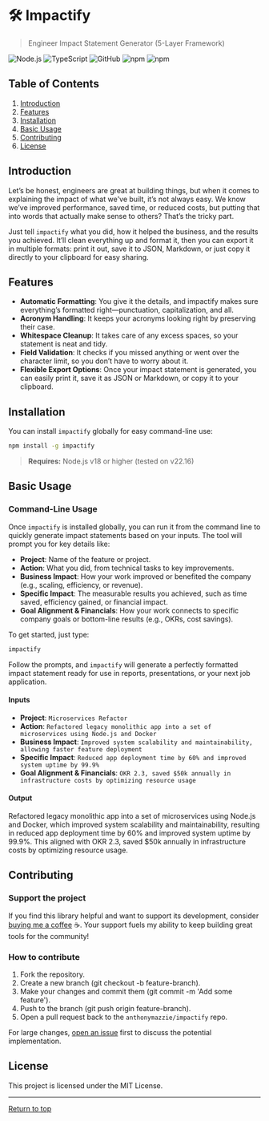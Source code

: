 # 🛠️ Impactify
> Engineer Impact Statement Generator (5-Layer Framework)

![Node.js](https://img.shields.io/badge/Node.js-v22.16-brightgreen)
![TypeScript](https://img.shields.io/badge/TypeScript-5.6.2-blue.svg)
![GitHub](https://img.shields.io/github/license/AnthonyMazzie/impactify)
![npm](https://img.shields.io/npm/v/impactify)
![npm](https://img.shields.io/npm/dt/impactify)


## Table of Contents
1. [Introduction](#introduction)
2. [Features](#features)
3. [Installation](#installation)
4. [Basic Usage](#basic-usage)
5. [Contributing](#contributing)
6. [License](#license)

## Introduction
Let’s be honest, engineers are great at building things, but when it comes to explaining the impact of what we've built, it’s not always easy. We know we’ve improved performance, saved time, or reduced costs, but putting that into words that actually make sense to others? That’s the tricky part.

Just tell `impactify` what you did, how it helped the business, and the results you achieved. It’ll clean everything up and format it, then you can export it in multiple formats: print it out, save it to JSON, Markdown, or just copy it directly to your clipboard for easy sharing.

## Features
- **Automatic Formatting**: You give it the details, and impactify makes sure everything’s formatted right—punctuation, capitalization, and all.
- **Acronym Handling**: It keeps your acronyms looking right by preserving their case.
- **Whitespace Cleanup**: It takes care of any excess spaces, so your statement is neat and tidy.
- **Field Validation**: It checks if you missed anything or went over the character limit, so you don’t have to worry about it.
- **Flexible Export Options**: Once your impact statement is generated, you can easily print it, save it as JSON or Markdown, or copy it to your clipboard.

## Installation

You can install `impactify` globally for easy command-line use:

```bash
npm install -g impactify
```

> **Requires:** Node.js v18 or higher (tested on v22.16)

## Basic Usage

### Command-Line Usage

Once `impactify` is installed globally, you can run it from the command line to quickly generate impact statements based on your inputs. The tool will prompt you for key details like:

- **Project**: Name of the feature or project.
- **Action**: What you did, from technical tasks to key improvements.
- **Business Impact**: How your work improved or benefited the company (e.g., scaling, efficiency, or revenue).
- **Specific Impact**: The measurable results you achieved, such as time saved, efficiency gained, or financial impact.
- **Goal Alignment & Financials**: How your work connects to specific company goals or bottom-line results (e.g., OKRs, cost savings).

To get started, just type:

```bash
impactify
```

Follow the prompts, and `impactify` will generate a perfectly formatted impact statement ready for use in reports, presentations, or your next job application.

#### Inputs

- **Project**: `Microservices Refactor`
- **Action**: `Refactored legacy monolithic app into a set of microservices using Node.js and Docker`
- **Business Impact**: `Improved system scalability and maintainability, allowing faster feature deployment`
- **Specific Impact**: `Reduced app deployment time by 60% and improved system uptime by 99.9%`
- **Goal Alignment & Financials**: `OKR 2.3, saved $50k annually in infrastructure costs by optimizing resource usage`

#### Output

Refactored legacy monolithic app into a set of microservices using Node.js and Docker, which improved system scalability and maintainability, resulting in reduced app deployment time by 60% and improved system uptime by 99.9%. This aligned with OKR 2.3, saved $50k annually in infrastructure costs by optimizing resource usage.

## Contributing

### Support the project
If you find this library helpful and want to support its development, consider [buying me a coffee](https://www.buymeacoffee.com/anthonymazzie) ☕. Your support fuels my ability to keep building great tools for the community!

### How to contribute
1. Fork the repository.
2. Create a new branch (git checkout -b feature-branch).
3. Make your changes and commit them (git commit -m 'Add some feature').
4. Push to the branch (git push origin feature-branch).
5. Open a pull request back to the `anthonymazzie/impactify` repo.

For large changes, [open an issue](https://github.com/AnthonyMazzie/impactify/issues) first to discuss the potential implementation.

## License
This project is licensed under the MIT License.

---

[Return to top](#impactify)